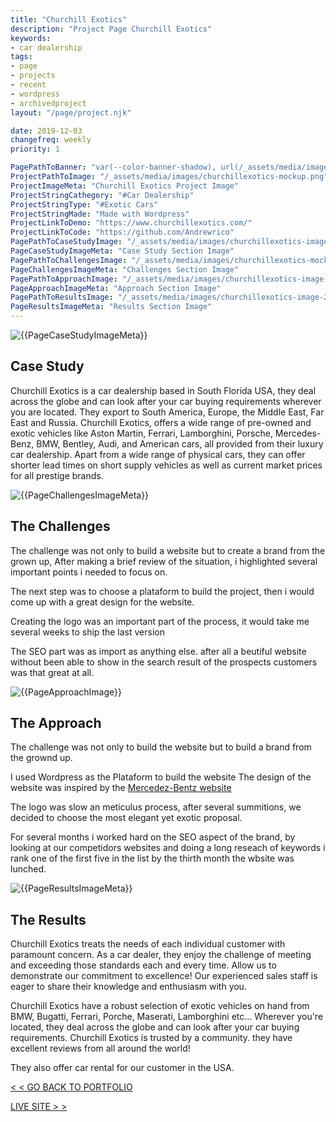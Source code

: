 ```yaml
---
title: "Churchill Exotics"
description: "Project Page Churchill Exotics"
keywords: 
- car dealership
tags: 
- page
- projects
- recent
- wordpress
- archivedproject
layout: "/page/project.njk"

date: 2019-12-03
changefreq: weekly
priority: 1

PagePathToBanner: "var(--color-banner-shadow), url(/_assets/media/images/churchillexotics-image-1.jpg)"
ProjectPathToImage: "/_assets/media/images/churchillexotics-mockup.png"
ProjectImageMeta: "Churchill Exotics Project Image"
ProjectStringCathegory: "#Car Dealership"
ProjectStringType: "#Exotic Cars"
ProjectStringMade: "Made with Wordpress"
ProjectLinkToDemo: "https://www.churchillexotics.com/"
ProjectLinkToCode: "https://github.com/Andrewrico"
PagePathToCaseStudyImage: "/_assets/media/images/churchillexotics-image-1.jpg"
PageCaseStudyImageMeta: "Case Study Section Image"
PagePathToChallengesImage: "/_assets/media/images/churchillexotics-mockup.png"
PageChallengesImageMeta: "Challenges Section Image"
PagePathToApproachImage: "/_assets/media/images/churchillexotics-image-3.png"
PageApproachImageMeta: "Approach Section Image"
PagePathToResultsImage: "/_assets/media/images/churchillexotics-image-2.png"
PageResultsImageMeta: "Results Section Image"
---
```


<!-- PROJECT PAGE 
================================ -->

<!-- Case Study
================================ -->
<img 
id="case-study-image" 
src="{{PagePathToCaseStudyImage}}" 
alt="{{PageCaseStudyImageMeta}}" 
title="{{PageCaseStudyImageMeta}}" />

<div class="overlay-left" id="case-study">

## Case Study 
Churchill Exotics is a car dealership based in South Florida USA, they deal across the globe and can look after your car buying requirements wherever you are located. They export to South America, Europe, the Middle East, Far East and Russia.
Churchill Exotics, offers a wide range of pre-owned and exotic vehicles like Aston Martin, Ferrari, Lamborghini, Porsche, Mercedes-Benz, BMW, Bentley, Audi, and American cars, all provided from their luxury car dealership. Apart from a wide range of physical cars, they can offer shorter lead times on short supply vehicles as well as current market prices for all prestige brands.

</div>

<!-- problem
================================ -->

<img 
id="challenges-image" 
src="{{PagePathToChallengesImage}}" 
alt="{{PageChallengesImageMeta}}" 
title="{{PageChallengesImageMeta}}" />

<div class="overlay-right" id="challenges">

## The Challenges 

The challenge was not only to build a website but to create a brand from the grown up,
After making a brief review of the situation, i highlighted several important points i needed to focus on.

The next step was to choose a plataform to build the project, then i would come up with a great design for the website.

Creating the logo was an important part of the process, it would take me several weeks to ship the last version

The SEO part was as import as anything else. after all a beutiful website without been able to show in the search result of the prospects customers was that great at all.
</div>

<!-- approch
================================ -->

<img 
id="approach-image" 
src="{{PagePathToApproachImage}}" 
alt="{{PageApproachImage}}" 
title="{{PageApproachImage}}" />

<div class="overlay-left" id="approach">

## The Approach


The challenge was not only to build the website but to build a brand from the grownd up.

I used Wordpress as the Plataform to build the website
The design of the website was inspired by the [Mercedez-Bentz website](https://www.mercedes-benz.com/en/)

The logo was slow an meticulus process, after several summitions, we decided to choose the most elegant yet exotic proposal.

For several months i worked hard on the SEO aspect of the brand, by looking at our competidors websites and doing a long reseach of keywords i rank one of the first five in the list by the thirth month the wbsite was lunched.

</div>


<!-- results
================================ -->

<img 
id="results-image" 
src="{{PagePathToResultsImage}}" 
alt="{{PageResultsImageMeta}}" 
title="{{PageResultsImageMeta}}" />

<div class="overlay-right" id="results">

## The Results

Churchill Exotics treats the needs of each individual customer with paramount concern. As a car dealer, they enjoy the challenge of meeting and exceeding those standards each and every time. Allow us to demonstrate our commitment to excellence! Our experienced sales staff is eager to share their knowledge and enthusiasm with you.

Churchill Exotics have a robust selection of exotic vehicles on hand from BMW, Bugatti, Ferrari, Porche, Maserati, Lamborghini etc... Wherever you're located, they deal across the globe and can look after your car buying requirements.
Churchill Exotics is trusted by a community. they have excellent reviews from all around the world!

They also offer car rental for our customer in the USA.

</div>

<a href="/portfolio">< < GO BACK TO PORTFOLIO</a>

<a href="{{ project.data.ProjectLinkToDemo }}" aria-label="live site project link" target="_blank" rel="noopener">LIVE SITE > ></a> 






